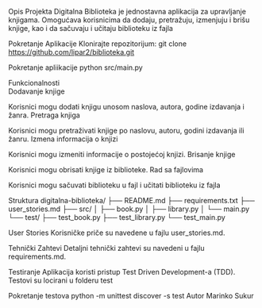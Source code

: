 Opis Projekta
Digitalna Biblioteka je jednostavna aplikacija za upravljanje knjigama. Omogućava korisnicima da dodaju, pretražuju, izmenjuju i brišu knjige, kao i da sačuvaju i učitaju biblioteku iz fajla

Pokretanje Aplikacije
Klonirajte repozitorijum: git clone https://github.com/lipar2/biblioteka.git

Pokretanje apliikacije python src/main.py

Funkcionalnosti  
Dodavanje knjige

Korisnici mogu dodati knjigu unosom naslova, autora, godine izdavanja i žanra. Pretraga knjiga

Korisnici mogu pretraživati knjige po naslovu, autoru, godini izdavanja ili žanru. Izmena informacija o knjizi

Korisnici mogu izmeniti informacije o postojećoj knjizi. Brisanje knjige

Korisnici mogu obrisati knjige iz biblioteke. Rad sa fajlovima

Korisnici mogu sačuvati biblioteku u fajl i učitati biblioteku iz fajla

Struktura
digitalna-biblioteka/ ├── README.md ├── requirements.txt ├── user_stories.md ├── src/ │ ├── book.py │ ├── library.py │ └── main.py └── test/ ├── test_book.py ├── test_library.py └── test_main.py

User Stories
Korisničke priče su navedene u fajlu user_stories.md.

Tehnički Zahtevi
Detaljni tehnički zahtevi su navedeni u fajlu requirements.md.

Testiranje
Aplikacija koristi pristup Test Driven Development-a (TDD). Testovi su locirani u folderu test

Pokretanje testova python -m unittest discover -s test
Autor
Marinko Sukur